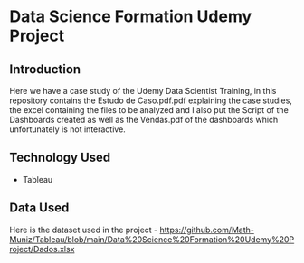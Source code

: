# Data Science Formation Udemy Project

## Introduction

Here we have a case study of the Udemy Data Scientist Training, in this repository contains the Estudo de Caso.pdf.pdf explaining the case studies, the excel containing the files to be analyzed and I also put the Script of the Dashboards created as well as the Vendas.pdf of the dashboards which unfortunately is not interactive.

## Technology Used
- Tableau

## Data Used
Here is the dataset used in the project - https://github.com/Math-Muniz/Tableau/blob/main/Data%20Science%20Formation%20Udemy%20Project/Dados.xlsx
